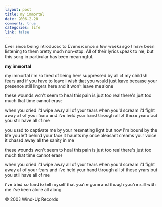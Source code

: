```yaml
--- 
layout: post
title: my immortal
date: 2006-2-28
comments: true
categories: life
link: false
---
```

Ever since being introduced to Evanescence a few weeks ago I have been listening to them pretty much non-stop. All of their lyrics speak to me, but this song in particular has been meaningful.

<strong>my immortal</strong>

my immortal
i'm so tired of being here
suppressed by all of my childish fears
and if you have to leave
i wish that you would just leave
because your presence still lingers here
and it won't leave me alone

these wounds won't seem to heal
this pain is just too real
there's just too much that time cannot erase

when you cried i'd wipe away all of your tears
when you'd scream i'd fight away all of your fears
and i've held your hand through all of these years
but you still have all of me

you used to captivate me
by your resonating light
but now i'm bound by the life you left behind
your face it haunts my once pleasant dreams
your voice it chased away all the sanity in me

these wounds won't seem to heal
this pain is just too real
there's just too much that time cannot erase

when you cried i'd wipe away all of your tears
when you'd scream i'd fight away all of your fears
and i've held your hand through all of these years
but you still have all of me

i've tried so hard to tell myself that you're gone
and though you're still with me
i've been alone all along

© 2003 Wind-Up Records
